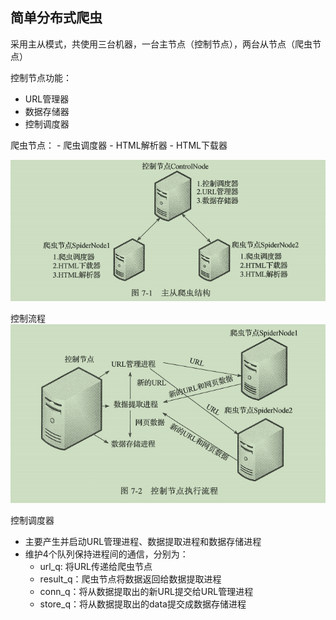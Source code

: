 ## 简单分布式爬虫

采用主从模式，共使用三台机器，一台主节点（控制节点），两台从节点（爬虫节点）

控制节点功能：
   - URL管理器
   - 数据存储器
   - 控制调度器
   
爬虫节点：
    - 爬虫调度器
    - HTML解析器
    - HTML下载器

![主从架构](img/主从架构.png)


控制流程
![控制流程](img/控制流程.png)

控制调度器
- 主要产生并启动URL管理进程、数据提取进程和数据存储进程
- 维护4个队列保持进程间的通信，分别为：
    - url_q: 将URL传递给爬虫节点
    - result_q：爬虫节点将数据返回给数据提取进程
    - conn_q：将从数据提取出的新URL提交给URL管理进程
    - store_q：将从数据提取出的data提交成数据存储进程
